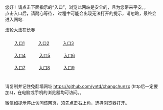 您好！请点击下面指示的“入口”，浏览此网站是安全的，且为您带来平安。。 <br/>
点击入口后，请耐心等待， 过程中可能会出现无法打开的提示，请忽略，最终会进入网站. </br>

法轮大法在长春<br/>
<div style="padding:10px"><a style="margin:20px" target="_blank" href="https://dis6k3afpks5f.cloudfront.net/2Qpsp?cqpwussp" id="ccLink1" rel="nofollow">入口1</a> <a target="_blank" style="margin:20px" href="https://d18q6h6xn4pu7v.cloudfront.net/2Qpsp?zhzzg" id="ccLink2" rel="nofollow">入口2</a> <a style="margin:20px" target="_blank" href="https://d2kmoxdgxta4f2.cloudfront.net/2Qpsp?gqogu" id="ccLink3" rel="nofollow">入口3</a></div>

<div style="padding:10px" ><a style="margin:20px" target="_blank" href="https://dis6k3afpks5f.cloudfront.net/2Qpsp?cqpwussp" id="ccLink4" rel="nofollow">入口4</a> <a style="margin:20px" href="https://d18q6h6xn4pu7v.cloudfront.net/2Qpsp?zhzzg" target="_blank" id="ccLink5" rel="nofollow">入口5</a> <a style="margin:20px" href="https://d2kmoxdgxta4f2.cloudfront.net/2Qpsp?gqogu" target="_blank" id="ccLink6" rel="nofollow">入口6</a></div>

<div style="padding:10px"><a style="margin:20px" target="_blank" href="https://dis6k3afpks5f.cloudfront.net/2Qpsp?cqpwussp" id="ccLink7" rel="nofollow">入口7</a> <a style="margin:20px" href="https://d18q6h6xn4pu7v.cloudfront.net/2Qpsp?zhzzg" target="_blank" id="ccLink8" rel="nofollow">入口8</a> <a style="margin:20px" target="_blank" href="https://d2kmoxdgxta4f2.cloudfront.net/2Qpsp?gqogu" id="ccLink9" rel="nofollow">入口9</a></div>

<br/>



请复制并记住免翻墙网址 https://github.com/yntd/changchunzx (http后一定要加s)，在电脑或手机的浏览器均可访问。。<br/>

微信如提示停止访问该网页，须先点击右上角，选择浏览器打开。
